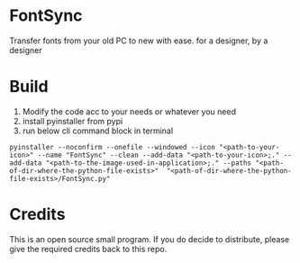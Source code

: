 # FontSync
 Transfer fonts from your old PC to new with ease.
 for a designer, by a designer

# Build
1. Modify the code acc to your needs or whatever you need
2. install pyinstaller from pypi
3. run below cli command block in terminal

```
pyinstaller --noconfirm --onefile --windowed --icon "<path-to-your-icon>" --name "FontSync" --clean --add-data "<path-to-your-icon>;." --add-data "<path-to-the-image-used-in-application>;." --paths "<path-of-dir-where-the-python-file-exists>"  "<path-of-dir-where-the-python-file-exists>/FontSync.py"
```

# Credits
This is an open source small program. If you do decide to distribute, please give the required credits back to this repo.
